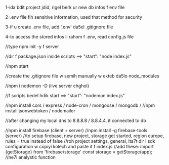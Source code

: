 1-ida bdit project jdid, rigel berk ur new db infos f env file

2-.env file fih sensitive information, used that method for security

3-if u create .env file, add '.env' da5el .gitignore file

4-to access the stored infos li rahom f .env, read config.js file

//type npm init -y f server

//dir f package.json inside scripts ==> "start": "node index.js"

//npm start

//create the .gitignore file w semih manually w ekteb da5lo node_modules

//npm i nodemon -D (live server chghol)

//f scripts bedel hdik start ==> "start": "nodemon index.js"

//npm install cors / express / node-cron / mongoose / mongodb /
//npm install jsonwebtoken / nodemailer

//after changing my local dns to 8.8.8.8 / 8.8.4.4, it connected to db

//npm install firebase (client + server)
//npm install -g firebase-tools (server)
//to setup firebase, new project, storage get started, region europe, rules = true instead of false
//roh project settings, general, lta7t dir l sdk configuration w copiyi kolech and paste it f index.js
//add these: import {getStorage} from 'firebase/storage'
const storage = getStorage(app);
//ne7i analystic function
